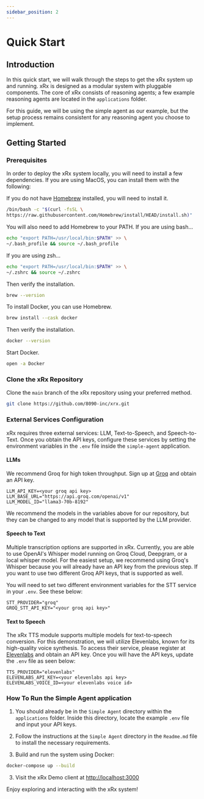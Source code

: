 ```yaml
---
sidebar_position: 2
---
```


# Quick Start

## Introduction

In this quick start, we will walk through the steps to get the xRx system up and running. xRx is designed as a modular system with pluggable components. The core of xRx consists of reasoning agents; a few example reasoning agents are located in the `applications` folder.

For this guide, we will be using the simple agent as our example, but the setup process remains consistent for any reasoning agent you choose to implement.

## Getting Started

### Prerequisites

In order to deploy the xRx system locally, you will need to install a few dependencies. If you are using MacOS, you can install them with the following:

If you do not have [Homebrew](https://brew.sh/) installed, you will need to install it.

```bash
/bin/bash -c "$(curl -fsSL \
https://raw.githubusercontent.com/Homebrew/install/HEAD/install.sh)"
```

You will also need to add Homebrew to your PATH. If you are using bash...

```bash
echo "export PATH=/usr/local/bin:$PATH" >> \
~/.bash_profile && source ~/.bash_profile
```

If you are using zsh...

```bash
echo "export PATH=/usr/local/bin:$PATH" >> \
~/.zshrc && source ~/.zshrc
```

Then verify the installation.

```bash
brew --version
```

To install Docker, you can use Homebrew.

```bash
brew install --cask docker
```

Then verify the installation.

```bash
docker --version
```

Start Docker.

```bash
open -a Docker
```

### Clone the xRx Repository

Clone the `main` branch of the xRx repository using your preferred method.

```bash
git clone https://github.com/8090-inc/xrx.git
```

### External Services Configuration

xRx requires three external services: LLM, Text-to-Speech, and Speech-to-Text. Once you obtain the API keys, configure these services by setting the environment variables in the `.env` file inside the `simple-agent` application.

#### LLMs

We recommend Groq for high token throughput. Sign up at [Groq](https://console.groq.com/docs/quickstart) and obtain an API key.

```
LLM_API_KEY=<your groq api key>
LLM_BASE_URL="https://api.groq.com/openai/v1"
LLM_MODEL_ID="llama3-70b-8192"
```

We recommend the models in the variables above for our repository, but they can be changed to any model that is supported by the LLM provider.

#### Speech to Text

Multiple transcription options are supported in xRx. Currently, you are able to use OpenAI's Whisper model running on Groq Cloud, Deepgram, or a local whisper model. For the easiest setup, we recommend using Groq's Whisper because you will already have an API key from the previous step. If you want to use two different Groq API keys, that is supported as well.

You will need to set two different environment variables for the STT service in your `.env`. See these below:

```
STT_PROVIDER="groq"
GROQ_STT_API_KEY="<your groq api key>"
```

#### Text to Speech

The xRx TTS module supports multiple models for text-to-speech conversion. For this demonstration, we will utilize Elevenlabs, known for its high-quality voice synthesis. To access their service, please register at [Elevenlabs](https://elevenlabs.io/app/sign-up) and obtain an API key. Once you will have the API keys, update the `.env` file as seen below:

```
TTS_PROVIDER="elevenlabs"
ELEVENLABS_API_KEY=<your elevenlabs api key>
ELEVENLABS_VOICE_ID=<your elevenlabs voice id>
```


### How To Run the Simple Agent application

1. You should already be in the `Simple Agent` directory within the `applications` folder. Inside this directory, locate the example `.env` file and input your API keys.

2. Follow the instructions at the `Simple Agent` directory in the `Readme.md` file to install the necessary requirements.

3. Build and run the system using Docker:

```bash
docker-compose up --build
```

3. Visit the xRx Demo client at [http://localhost:3000](http://localhost:3000)

Enjoy exploring and interacting with the xRx system!
